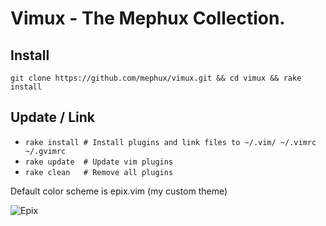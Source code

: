 # Vimux - The Mephux Collection.

## Install

`git clone https://github.com/mephux/vimux.git && cd vimux && rake install`

## Update / Link

* `rake install # Install plugins and link files to ~/.vim/ ~/.vimrc ~/.gvimrc`
* `rake update 	# Update vim plugins`
* `rake clean 	# Remove all plugins` 

Default color scheme is epix.vim (my custom theme)

![Epix](https://github.com/mephux/vimux/raw/master/vimux.png)
